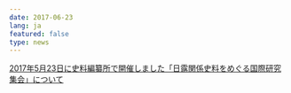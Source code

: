```yaml
---
date: 2017-06-23
lang: ja
featured: false
type: news
---
```

<a href="http://www.u-tokyo.ac.jp/ja/news/topics/topics_z0206_00024.html" target="_blank">2017年5月23日に史料編纂所で開催しました「日露関係史料をめぐる国際研究集会」について</a>
